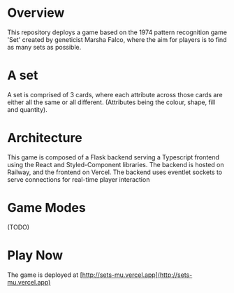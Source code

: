 # Overview
This repository deploys a game based on the 1974 pattern recognition game 'Set' created by geneticist Marsha Falco,
where the aim for players is to find as many sets as possible.

# A set
A set is comprised of 3 cards, where each attribute across those cards are either all the same or all different.
(Attributes being the colour, shape, fill and quantity).

# Architecture
This game is composed of a Flask backend serving a Typescript frontend using the React and Styled-Component libraries.
The backend is hosted on Railway, and the frontend on Vercel.
The backend uses eventlet sockets to serve connections for real-time player interaction

# Game Modes
(TODO)

# Play Now
The game is deployed at [http://sets-mu.vercel.app](http://sets-mu.vercel.app)



